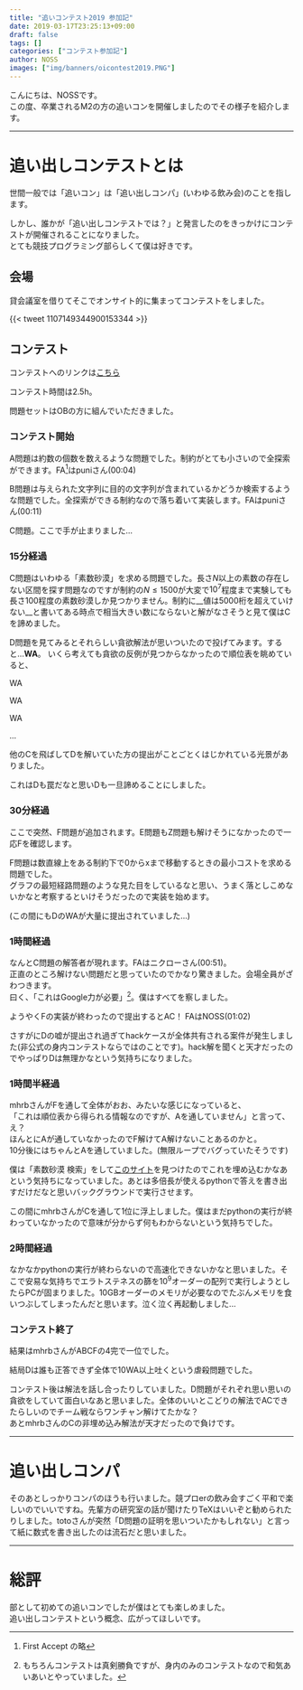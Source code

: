 ```yaml
---
title: "追いコンテスト2019 参加記"
date: 2019-03-17T23:25:13+09:00
draft: false
tags: []
categories: ["コンテスト参加記"]
author: NOSS
images: ["img/banners/oicontest2019.PNG"]
---
```


こんにちは、NOSSです。  
この度、卒業されるM2の方の追いコンを開催しましたのでその様子を紹介します。

<!--more-->

---

# 追い出しコンテストとは

世間一般では「追いコン」は「追い出しコンパ」(いわゆる飲み会)のことを指します。  

しかし、誰かが「追い出しコンテストでは？」と発言したのをきっかけにコンテストが開催されることになりました。  
とても競技プログラミング部らしくて僕は好きです。

## 会場

貸会議室を借りてそこでオンサイト的に集まってコンテストをしました。

{{< tweet 1107149344900153344 >}}

## コンテスト

コンテストへのリンクは[こちら](https://onlinejudge.u-aizu.ac.jp/beta/room.html#YNUCPC_toto_con)

コンテスト時間は2.5h。

問題セットはOBの方に組んでいただきました。

### コンテスト開始

A問題は約数の個数を数えるような問題でした。制約がとても小さいので全探索ができます。FA[^1]はpuniさん(00:04)

B問題は与えられた文字列に目的の文字列が含まれているかどうか検索するような問題でした。全探索ができる制約なので落ち着いて実装します。FAはpuniさん(00:11)

C問題。ここで手が止まりました...

### 15分経過

C問題はいわゆる「素数砂漠」を求める問題でした。長さ$N$以上の素数の存在しない区間を探す問題なのですが制約の$N \le 1500$が大変で$10^7$程度まで実験しても長さ$100$程度の素数砂漠しか見つかりません。制約に__値は5000桁を超えていけない__と書いてある時点で相当大きい数にならないと解がなさそうと見て僕はCを諦めました。

D問題を見てみるとそれらしい貪欲解法が思いついたので投げてみます。すると...__WA__。 いくら考えても貪欲の反例が見つからなかったので順位表を眺めていると、

WA

WA

WA

...

他のCを飛ばしてDを解いていた方の提出がことごとくはじかれている光景がありました。

これはDも罠だなと思いDも一旦諦めることにしました。

### 30分経過

ここで突然、F問題が追加されます。E問題もZ問題も解けそうになかったので一応Fを確認します。

F問題は数直線上をある制約下で0からxまで移動するときの最小コストを求める問題でした。  
グラフの最短経路問題のような見た目をしているなと思い、うまく落としこめないかなと考察するといけそうだったので実装を始めます。

(この間にもDのWAが大量に提出されていました...)

### 1時間経過

なんとC問題の解答者が現れます。FAはニクローさん(00:51)。  
正直のところ解けない問題だと思っていたのでかなり驚きました。会場全員がざわつきます。  
曰く、「これはGoogle力が必要」[^2]。僕はすべてを察しました。

ようやくFの実装が終わったので提出するとAC！ FAはNOSS(01:02)

さすがにDの嘘が提出され過ぎてhackケースが全体共有される案件が発生しました(非公式の身内コンテストならではのことです)。hack解を聞くと天才だったのでやっぱりDは無理かなという気持ちになりました。

### 1時間半経過

mhrbさんがFを通して全体がおお、みたいな感じになっていると、  
「これは順位表から得られる情報なのですが、Aを通していません」と言って、え？  
ほんとにAが通していなかったのでF解けてA解けないことあるのかと。  
10分後にはちゃんとAを通していました。(無限ループでバグっていたそうです)

僕は「素数砂漠 検索」をして[このサイト](http://www.trnicely.net/gaps/gaplist.html)を見つけたのでこれを埋め込むかなあという気持ちになっていました。あとは多倍長が使えるpythonで答えを書き出すだけだなと思いバックグラウンドで実行させます。

この間にmhrbさんがCを通して1位に浮上しました。僕はまだpythonの実行が終わっていなかったので意味が分からず何もわからないという気持ちでした。

### 2時間経過

なかなかpythonの実行が終わらないので高速化できないかなと思いました。そこで安易な気持ちでエラトステネスの篩を$10^9$オーダーの配列で実行しようとしたらPCが固まりました。10GBオーダーのメモリが必要なのでたぶんメモリを食いつぶしてしまったんだと思います。泣く泣く再起動しました...

### コンテスト終了

結果はmhrbさんがABCFの4完で一位でした。

結局Dは誰も正答できず全体で10WA以上吐くという虐殺問題でした。

コンテスト後は解法を話し合ったりしていました。D問題がそれぞれ思い思いの貪欲をしていて面白いなあと思いました。全体のいいとこどりの解法でACできたらしいのでチーム戦ならワンチャン解けてたかな？  
あとmhrbさんのCの非埋め込み解法が天才だったので負けです。

---

# 追い出しコンパ

そのあとしっかりコンパのほうも行いました。競プロerの飲み会すごく平和で楽しいのでいいですね。先輩方の研究室の話が聞けたりTeXはいいぞと勧められたりしました。totoさんが突然「D問題の証明を思いついたかもしれない」と言って紙に数式を書き出したのは流石だと思いました。

---

# 総評

部として初めての追いコンでしたが僕はとても楽しめました。  
追い出しコンテストという概念、広がってほしいです。

[^1]: First Accept の略
[^2]: もちろんコンテストは真剣勝負ですが、身内のみのコンテストなので和気あいあいとやっていました。
